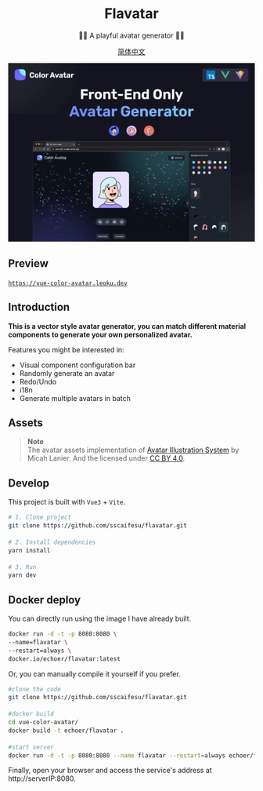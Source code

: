 <div align="center">
  <h1>Flavatar</h1>

  <p>🧑‍🦱 A playful avatar generator 🧑‍🦳</p>

[简体中文](./README-CN.md)

</div>

<a href="https://vue-color-avatar.leoku.dev">
  <img src="./images/social-preview-1.png" alt="website-cover" />
</a>

## Preview

[`https://vue-color-avatar.leoku.dev`](https://vue-color-avatar.leoku.dev)

## Introduction

**This is a vector style avatar generator, you can match different material components to generate your own personalized avatar.**

Features you might be interested in:

- Visual component configuration bar
- Randomly generate an avatar
- Redo/Undo
- i18n
- Generate multiple avatars in batch

## Assets

> **Note**  
> The avatar assets implementation of [Avatar Illustration System](https://www.figma.com/community/file/829741575478342595) by Micah Lanier. And the licensed under [CC BY 4.0](https://creativecommons.org/licenses/by/4.0/).

## Develop

This project is built with `Vue3` + `Vite`.

```sh
# 1. Clone project
git clone https://github.com/sscaifesu/flavatar.git

# 2. Install dependencies
yarn install

# 3. Run
yarn dev
```

## Docker deploy

You can directly run using the image I have already built.

```sh
docker run -d -t -p 8080:8080 \
--name=flavatar \
--restart=always \
docker.io/echoer/flavatar:latest

```

Or, you can manually compile it yourself if you prefer.

```sh
#clone the code
git clone https://github.com/sscaifesu/flavatar.git

#docker build
cd vue-color-avatar/
docker build -t echoer/flavatar .

#start server
docker run -d -t -p 8080:8080 --name flavatar --restart=always echoer/flavatar
```

Finally, open your browser and access the service's address at http://serverIP:8080.
